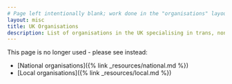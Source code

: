 ```yaml
---
# Page left intentionally blank; work done in the "organisations" layout
layout: misc
title: UK Organisations
description: List of organisations in the UK specialising in trans, non-binary, gender variant, and intersex people
---
```


This page is no longer used - please see instead:

- [National organisations]({% link _resources/national.md %})
- [Local organisations]({% link _resources/local.md %})